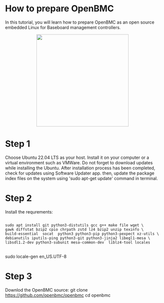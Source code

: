 # How to prepare OpenBMC
In this tutorial, you will learn how to prepare OpenBMC as an open source embedded Linux for Baseboard management controllers.
<p align="center">
  <img width="300" height="300" src="https://github.com/AmirRMoezi/OpenBMC/blob/main/OpenBMC_logo.png">
</p>

# Step 1
Choose Ubuntu 22.04 LTS as your host. Install it on your computer or a virtual environment such as VMWare. Do not forget to download updates while installing the Ubuntu. After installation process has been completed, check for updates using Software Updater app. then, update the package index files on the system using 'sudo apt-get update' command in terminal.

# Step 2
Install the requrements:
<pre>
<code>
sudo apt install git python3-distutils gcc g++ make file wget \
gawk diffstat bzip2 cpio chrpath zstd lz4 bzip2 unzip texinfo \
build-essential  socat  python3 python3-pip python3-pexpect xz-utils \
debianutils iputils-ping python3-git python3-jinja2 libegl1-mesa \
libsdl1.2-dev python3-subunit mesa-common-dev  liblz4-tool locales
</code>
</pre>
sudo locale-gen en_US.UTF-8

# Step 3
Downlod the OpenBMC source:
git clone https://github.com/openbmc/openbmc
cd openbmc

